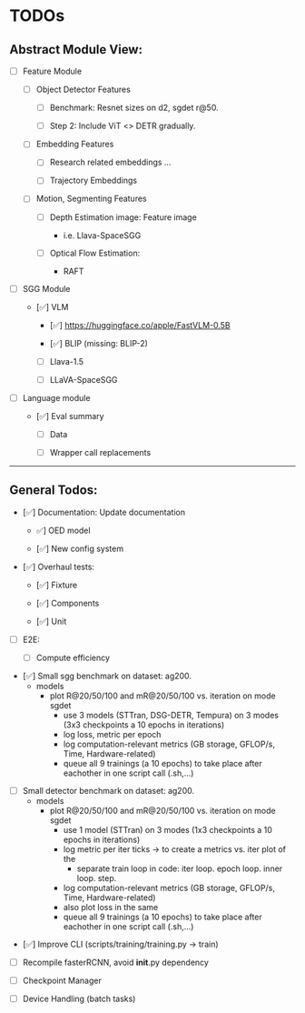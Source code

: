 # TODOs

## Abstract Module View:

- [ ] Feature Module

    - [ ] Object Detector Features

        - [ ] Benchmark: Resnet sizes on d2, sgdet r@50.

        - [ ] Step 2: Include ViT <> DETR gradually.

    - [ ] Embedding Features

        - [ ] Research related embeddings ...

        - [ ] Trajectory Embeddings
        
    - [ ] Motion, Segmenting Features

        - [ ] Depth Estimation image: Feature image
            - i.e. Llava-SpaceSGG
            
        - [ ] Optical Flow Estimation: 
            - RAFT

- [ ] SGG Module

    - [✅] VLM

        - [✅] https://huggingface.co/apple/FastVLM-0.5B

        - [✅] BLIP (missing: BLIP-2)

        - [ ] Llava-1.5

        - [ ] LLaVA-SpaceSGG

- [ ] Language module

    - [✅] Eval summary

        - [ ] Data

        - [ ] Wrapper call replacements

---

## General Todos:

- [✅] Documentation: Update documentation

    - ✅] OED model

    - [✅] New config system

- [✅] Overhaul tests: 

    - [✅] Fixture

    - [✅] Components

    - [✅] Unit

- [ ] E2E:

    - [ ] Compute efficiency

- [✅] Small sgg benchmark on dataset: ag200.
    - models
        - plot R@20/50/100 and mR@20/50/100 vs. iteration on mode sgdet
            - use 3 models (STTran, DSG-DETR, Tempura) on 3 modes (3x3 checkpoints a 10 epochs in iterations)
            - log loss, metric per epoch
            - log computation-relevant metrics (GB storage, GFLOP/s, Time, Hardware-related)
            - queue all 9 trainings (a 10 epochs) to take place after eachother in one script call (.sh,...)

- [ ] Small detector benchmark on dataset: ag200.
    - models
        - plot R@20/50/100 and mR@20/50/100 vs. iteration on mode sgdet
            - use 1 model (STTran) on 3 modes (1x3 checkpoints a 10 epochs in iterations)
            - log metric per iter ticks -> to create a metrics vs. iter plot of the 
                - separate train loop in code: iter loop. epoch loop. inner loop. step. 
            - log computation-relevant metrics (GB storage, GFLOP/s, Time, Hardware-related)
            - also plot loss in the same
            - queue all 9 trainings (a 10 epochs) to take place after eachother in one script call (.sh,...)

- [✅] Improve CLI (scripts/training/training.py -> train)

- [ ] Recompile fasterRCNN, avoid __init__.py dependency

- [ ] Checkpoint Manager

- [ ] Device Handling (batch tasks)